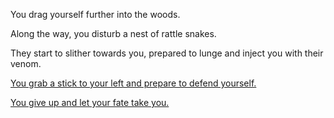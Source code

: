 You drag yourself further into the woods. 

Along the way, you disturb a nest of rattle snakes. 

They start to slither towards you, prepared to lunge and inject you with their venom. 

[You grab a stick to your left and prepare to defend yourself.](
https://github.com/newns92/create-your-own-adventure/blob/my_adventure/english/forest/drag/stick/stick.md)

[You give up and let your fate take you.](
https://github.com/newns92/create-your-own-adventure/blob/my_adventure/english/forest/drag/giveup/giveup.md)


